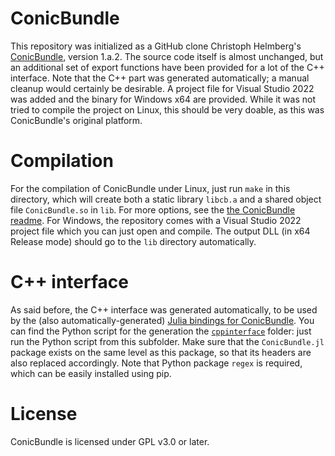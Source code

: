 # ConicBundle

This repository was initialized as a GitHub clone Christoph Helmberg's
[ConicBundle](https://www-user.tu-chemnitz.de/~helmberg/ConicBundle/Manual/index.html), version 1.a.2.
The source code itself is almost unchanged, but an additional set of export functions have been provided for a lot of the C++
interface.
Note that the C++ part was generated automatically; a manual cleanup would certainly be desirable.
A project file for Visual Studio 2022 was added and the binary for Windows x64 are provided. While it was not tried to compile
the project on Linux, this should be very doable, as this was ConicBundle's original platform.

# Compilation
For the compilation of ConicBundle under Linux, just run `make` in this directory, which will create both a static library
`libcb.a` and a shared object file `ConicBundle.so` in `lib`.
For more options, see the [the ConicBundle readme](README).
For Windows, the repository comes with a Visual Studio 2022 project file which you can just open and compile. The output DLL
(in x64 Release mode) should go to the `lib` directory automatically.

# C++ interface
As said before, the C++ interface was generated automatically, to be used by the (also automatically-generated)
[Julia bindings for ConicBundle](../ConicBundle.jl/). You can find the Python script for the generation the
[`cppinterface`](cppinterface/adapter.py) folder: just run the Python script from this subfolder. Make sure that the
`ConicBundle.jl` package exists on the same level as this package, so that its headers are also replaced accordingly.
Note that Python package `regex` is required, which can be easily installed using pip.

# License
ConicBundle is licensed under GPL v3.0 or later.